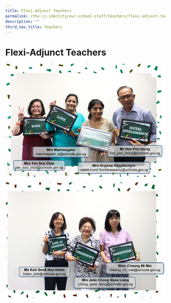 ```yaml
---
title: Flexi Adjunct Teachers
permalink: /the-js-identity/our-school-staff/teachers/flexi-adjunct-teachers/
description: ""
third_nav_title: Teachers
---
```


# **Flexi-Adjunct Teachers**

![](/images/FAJT.png)

![](/images/FAJT%20-%20Missing%20Mrs%20Koh.png)
